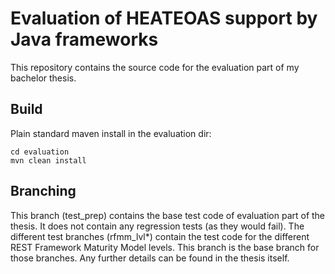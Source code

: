 # Evaluation of HEATEOAS support by Java frameworks
This repository contains the source code for the evaluation part of my bachelor thesis.

## Build
Plain standard maven install in the evaluation dir: 
```
cd evaluation
mvn clean install
```

## Branching
This branch (test_prep) contains the base test code of evaluation part of the thesis.
It does not contain any regression tests (as they would fail).
The different test branches (rfmm_lvl*) contain the test code for the different REST Framework Maturity Model levels.
This branch is the base branch for those branches.
Any further details can be found in the thesis itself.
